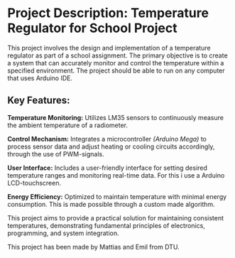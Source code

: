 # **Project Description**: Temperature Regulator for School Project
This project involves the design and implementation of a temperature regulator as part of a school assignment. The primary objective is to create a system that can accurately monitor and control the temperature within a specified environment. The project should be able to run on any computer that uses Arduino IDE.

## **Key Features**:

**Temperature Monitoring:** Utilizes LM35 sensors to continuously measure the ambient temperature of a radiometer. 

**Control Mechanism:** Integrates a microcontroller *(Arduino Mega)* to process sensor data and adjust heating or cooling circuits accordingly, through the use of PWM-signals.

**User Interface:** Includes a user-friendly interface for setting desired temperature ranges and monitoring real-time data. For this i use a Arduino LCD-touchscreen.

**Energy Efficiency:** Optimized to maintain temperature with minimal energy consumption. This is made possible through a custom made algorithm.

This project aims to provide a practical solution for maintaining consistent temperatures, demonstrating fundamental principles of electronics, programming, and system integration.

This project has been made by Mattias and Emil from DTU.
